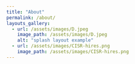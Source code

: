 ```yaml
---
title: "About"
permalink: /about/
layouts_gallery:
  - url: /assets/images/D.jpeg
    image_path: /assets/images/D.jpeg
    alt: "splash layout example"
  - url: /assets/images/CISR-hires.png
    image_path: /assets/images/CISR-hires.png
---
```

